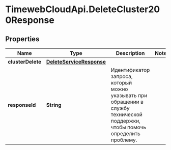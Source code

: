 # TimewebCloudApi.DeleteCluster200Response

## Properties

Name | Type | Description | Notes
------------ | ------------- | ------------- | -------------
**clusterDelete** | [**DeleteServiceResponse**](DeleteServiceResponse.md) |  | 
**responseId** | **String** | Идентификатор запроса, который можно указывать при обращении в службу технической поддержки, чтобы помочь определить проблему. | 


